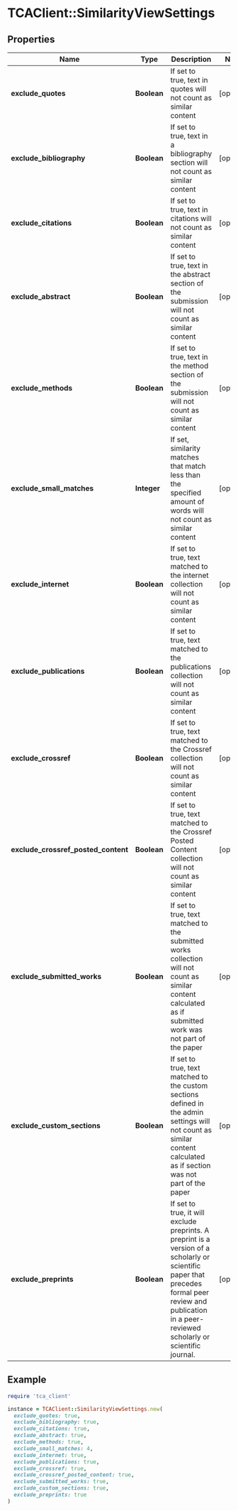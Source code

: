 # TCAClient::SimilarityViewSettings

## Properties

| Name | Type | Description | Notes |
| ---- | ---- | ----------- | ----- |
| **exclude_quotes** | **Boolean** | If set to true, text in quotes will not count as similar content  | [optional] |
| **exclude_bibliography** | **Boolean** | If set to true, text in a bibliography section will not count as similar content  | [optional] |
| **exclude_citations** | **Boolean** | If set to true, text in citations will not count as similar content  | [optional] |
| **exclude_abstract** | **Boolean** | If set to true, text in the abstract section of the submission will not count as similar content  | [optional] |
| **exclude_methods** | **Boolean** | If set to true, text in the method section of the submission will not count as similar content  | [optional] |
| **exclude_small_matches** | **Integer** | If set, similarity matches that match less than the specified amount of words will not count as similar content  | [optional] |
| **exclude_internet** | **Boolean** | If set to true, text matched to the internet collection will not count as similar content  | [optional] |
| **exclude_publications** | **Boolean** | If set to true, text matched to the publications collection will not count as similar content  | [optional] |
| **exclude_crossref** | **Boolean** | If set to true, text matched to the Crossref collection will not count as similar content  | [optional] |
| **exclude_crossref_posted_content** | **Boolean** | If set to true, text matched to the Crossref Posted Content collection will not count as similar content  | [optional] |
| **exclude_submitted_works** | **Boolean** | If set to true, text matched to the submitted works collection will not count as similar content calculated as if submitted work was not part of the paper  | [optional] |
| **exclude_custom_sections** | **Boolean** | If set to true, text matched to the custom sections defined in the admin settings will not count as similar content calculated as if section was not part of the paper  | [optional] |
| **exclude_preprints** | **Boolean** | If set to true, it will exclude preprints. A preprint is a version of a scholarly or scientific paper that precedes formal peer review and publication in a peer-reviewed scholarly or scientific journal.  | [optional] |

## Example

```ruby
require 'tca_client'

instance = TCAClient::SimilarityViewSettings.new(
  exclude_quotes: true,
  exclude_bibliography: true,
  exclude_citations: true,
  exclude_abstract: true,
  exclude_methods: true,
  exclude_small_matches: 4,
  exclude_internet: true,
  exclude_publications: true,
  exclude_crossref: true,
  exclude_crossref_posted_content: true,
  exclude_submitted_works: true,
  exclude_custom_sections: true,
  exclude_preprints: true
)
```

